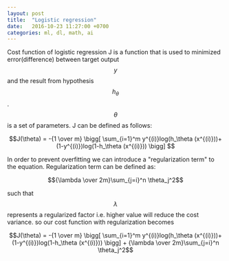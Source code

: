 ```yaml
---
layout: post
title:  "Logistic regression"
date:   2016-10-23 11:27:00 +0700
categories: ml, dl, math, ai
---
```


Cost function of logistic regression J is a function that is used to minimized 
error(difference) between target output $$y$$ and the result from hypothesis $$h_\theta$$.
$$\theta$$ is a set of parameters. J can be defined as follows: 

$$J(\theta) = -{1 \over m} \bigg[ \sum_{i=1}^m y^{(i)}log(h_\theta (x^{(i)}))+(1-y^{(i)})log(1-h_\theta (x^{(i)})) \bigg] $$
 
In order to prevent overfitting we can introduce a "regularization term" to the equation.
Regularization term can be defined as:

$${\lambda \over 2m}\sum_{j=i}^n \theta_j^2$$

such that $$\lambda$$ represents a regularized factor i.e. higher value will reduce the cost variance.
so our cost function with regularization becomes

$$J(\theta) = -{1 \over m} \bigg[ \sum_{i=1}^m y^{(i)}log(h_\theta (x^{(i)}))+(1-y^{(i)})log(1-h_\theta (x^{(i)})) \bigg] + {\lambda \over 2m}\sum_{j=i}^n \theta_j^2$$